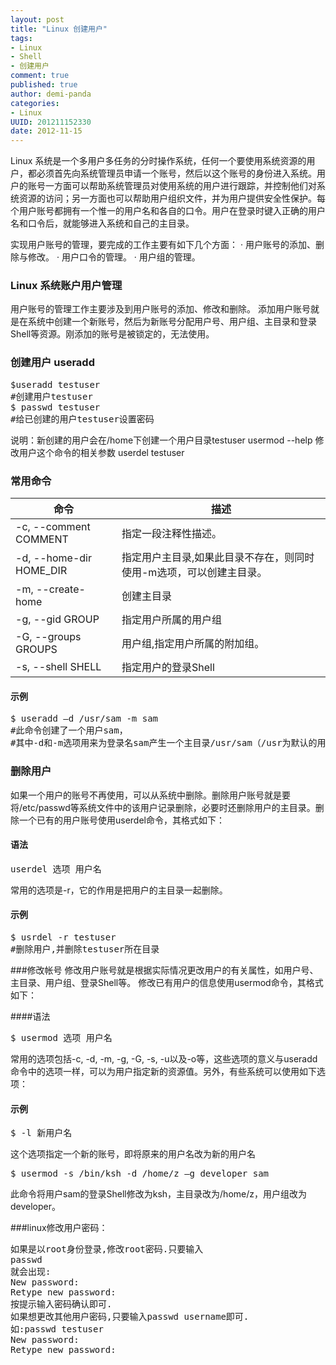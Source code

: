 ```yaml
---
layout: post
title: "Linux 创建用户"
tags: 
- Linux
- Shell
- 创建用户
comment: true
published: true
author: demi-panda
categories:
- Linux
UUID: 201211152330
date: 2012-11-15
---
```


Linux 系统是一个多用户多任务的分时操作系统，任何一个要使用系统资源的用户，都必须首先向系统管理员申请一个账号，然后以这个账号的身份进入系统。用户的账号一方面可以帮助系统管理员对使用系统的用户进行跟踪，并控制他们对系统资源的访问；另一方面也可以帮助用户组织文件，并为用户提供安全性保护。每个用户账号都拥有一个惟一的用户名和各自的口令。用户在登录时键入正确的用户名和口令后，就能够进入系统和自己的主目录。

实现用户账号的管理，要完成的工作主要有如下几个方面：
· 用户账号的添加、删除与修改。
· 用户口令的管理。
· 用户组的管理。

### Linux 系统账户用户管理
用户账号的管理工作主要涉及到用户账号的添加、修改和删除。
添加用户账号就是在系统中创建一个新账号，然后为新账号分配用户号、用户组、主目录和登录Shell等资源。刚添加的账号是被锁定的，无法使用。

### 创建用户 useradd
<pre id="bash">
$useradd testuser
#创建用户testuser
$ passwd testuser
#给已创建的用户testuser设置密码
</pre>
说明：新创建的用户会在/home下创建一个用户目录testuser
usermod --help 修改用户这个命令的相关参数
userdel testuser

### 常用命令
<table>
  <tbody>
    <tr>
      <th>命令</th>
      <th>描述</th>
    </tr>
  </tbody>
  <tbody>
  <tr>
    <td>-c, --comment COMMENT</hd>
    <td>指定一段注释性描述。 </td>
  </tr>
  <tr>
    <td>-d, --home-dir HOME_DIR</hd>
    <td>指定用户主目录,如果此目录不存在，则同时使用-m选项，可以创建主目录。</td>
  </tr>
  <tr>
    <td> -m, --create-home</hd>
    <td>创建主目录</td>
  </tr>
  <tr>
    <td>-g, --gid GROUP</hd>
    <td>指定用户所属的用户组</td>
  </tr>
  <tr>
    <td>-G, --groups GROUPS</hd>
    <td>用户组,指定用户所属的附加组。</td>
  </tr>
  <tr>
    <td>-s, --shell SHELL</hd>
    <td>指定用户的登录Shell</td>
  </tr>

  </tbody>
</table>


#### 示例
<pre id="bash">
$ useradd –d /usr/sam -m sam
#此命令创建了一个用户sam，
#其中-d和-m选项用来为登录名sam产生一个主目录/usr/sam（/usr为默认的用户主目录所在的父目录）。
</pre>

### 删除用户
如果一个用户的账号不再使用，可以从系统中删除。删除用户账号就是要将/etc/passwd等系统文件中的该用户记录删除，必要时还删除用户的主目录。删除一个已有的用户账号使用userdel命令，其格式如下：
#### 语法
<pre id="bash">
userdel 选项 用户名
</pre>
常用的选项是-r，它的作用是把用户的主目录一起删除。

#### 示例
<pre id="bash">
$ usrdel -r testuser
#删除用户,并删除testuser所在目录
</pre>

###修改帐号
修改用户账号就是根据实际情况更改用户的有关属性，如用户号、主目录、用户组、登录Shell等。
修改已有用户的信息使用usermod命令，其格式如下：

####语法
<pre id="bash">
$ usermod 选项 用户名
</pre>
常用的选项包括-c, -d, -m, -g, -G, -s, -u以及-o等，这些选项的意义与useradd命令中的选项一样，可以为用户指定新的资源值。另外，有些系统可以使用如下选项：

#### 示例
<pre id="bash">
$ -l 新用户名
</pre>
这个选项指定一个新的账号，即将原来的用户名改为新的用户名
<pre id="bash">
$ usermod -s /bin/ksh -d /home/z –g developer sam
</pre>
此命令将用户sam的登录Shell修改为ksh，主目录改为/home/z，用户组改为developer。

###linux修改用户密码：
<pre id="wiki">
如果是以root身份登录,修改root密码.只要输入
passwd
就会出现:
New password: 
Retype new password: 
按提示输入密码确认即可.
如果想更改其他用户密码,只要输入passwd username即可.
如:passwd testuser
New password: 
Retype new password:
</pre>
